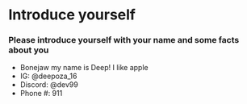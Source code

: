 # Introduce yourself 
### Please introduce yourself with your name and some facts about you
- Bonejaw my name is Deep! I like apple
- IG: @deepoza_16
- Discord: @dev99
- Phone #: 911
